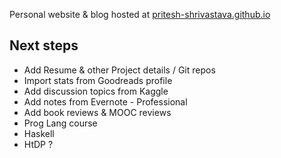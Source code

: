 Personal website & blog hosted at [pritesh-shrivastava.github.io](https://pritesh-shrivastava.github.io/)

## Next steps

- Add Resume & other Project details / Git repos
- Import stats from Goodreads profile
- Add discussion topics from Kaggle
- Add notes from Evernote - Professional
- Add book reviews & MOOC reviews
- Prog Lang course
- Haskell
- HtDP ?
